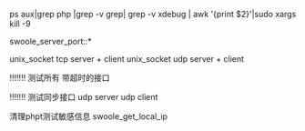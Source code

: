 ps aux|grep php |grep -v grep| grep -v xdebug | awk '{print $2}'|sudo xargs kill -9


swoole_server_port::*


unix_socket tcp server + client
unix_socket udp server + client

!!!!!!! 测试所有 带超时的接口

!!!!!!! 测试同步接口
udp server
udp client

清理phpt测试敏感信息
swoole_get_local_ip
